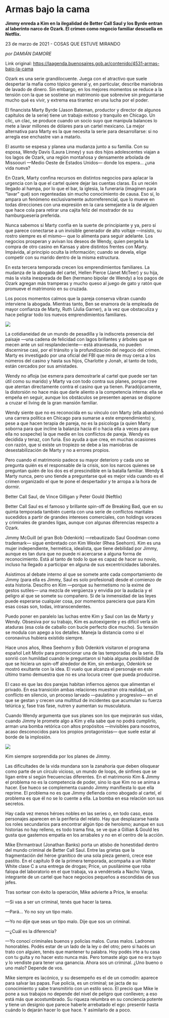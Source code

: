 # Armas bajo la cama

**Jimmy enreda a Kim en la ilegalidad de Better Call Saul y los Byrde entran al laberinto narco de Ozark. El crimen como negocio familiar descuella en Netflix.**

23 de marzo de 2021 - COSAS QUE ESTUVE MIRANDO

_por DAMIÁN DAMORE_

Link original: https://laagenda.buenosaires.gob.ar/contenido/4531-armas-bajo-la-cama



Ozark es una serie grandilocuente. Juega con el atractivo que suele despertar la mafia como tópico general y, en particular, describe maniobras de lavado de dinero. Sin embargo, en los mejores momentos se reduce a la tensión con la que se sostiene un matrimonio que sobrevive sin preguntarse mucho qué es vivir, y extrema esa tirantez en una lucha por el poder.




El financista Marty Byrde (Jason Bateman, productor y director de algunos capítulos de la serie) tiene un trabajo exitoso y tranquilo en Chicago. Un clic, un clac, se produce cuando un socio suyo que manipula balances lo mete a lavar millones de dólares para un cartel mexicano. La mejor alternativa para Marty es la que necesita la serie para desarrollarse: si no arregla ese enchastre van a matarlo.




El asunto se espesa y planea una mudanza junto a su familia. Con su esposa, Wendy Davis (Laura Linney) y sus dos hijos adolescentes viajan a los lagos de Ozark, una región montañosa y densamente arbolada de Missoouri —Medio Oeste de Estados Unidos— donde los espera… ¿una vida nueva?




En Ozark, Marty confina recursos en distintos negocios para aplacar la urgencia con la que el cartel quiere dejar las cuentas claras. Es un recién llegado al hampa, por lo que el bar, la iglesia, la funeraria (imaginen para “lavar” qué) son regenteadas sin mucho conocimiento de causa. Eso sí, lo ampara un fenómeno exclusivamente autorreferencial, que lo mueve en todas direcciones con una expresión en la cara semejante a la de alguien que hace cola para retirar una cajita feliz del mostrador de su hamburguesería preferida.




Nunca sabemos si Marty confía en la suerte de principiante y ya, pero sí que parece conectarse a un invisible generador de alto voltaje —insisto, su rostro siempre es el mismo— que lo alimenta para seguir adelante. Los negocios prosperan y avivan los deseos de Wendy, quien pergeña la compra de otro casino en Kansas y abre distintos frentes con Marty. Impávida, al principio oculta la información; cuando se devela, elige competir con su marido dentro de la misma estructura.




En esta tercera temporada crecen los emprendimientos familiares. La mudanza de la abogada del cartel, Hellen Pierce (Janet McTeer) y su hija, más la visita inesperada de Ben (hermano bipolar de Wendy) a los pagos de Ozark agregan más tramperas y mucho queso al juego de gato y ratón que promueve el matrimonio en su cruzada.




Los pocos momentos calmos que la pareja conserva vibran cuando interviene la abogada. Mientras tanto, Ben se enamora de la empleada de mayor confianza de Marty, Ruth (Julia Garner), a la vez que obstaculiza y hace peligrar todo los nuevos emprendimientos familiares.




[![](https://img.youtube.com/vi/BtZEOwALJoU/0.jpg)](https://www.youtube.com/watch?v=BtZEOwALJoU)




La cotidianeidad de un mundo de pesadilla y la indiscreta presencia del paisaje —una cadena de felicidad con lagos brillantes y árboles que se mecen ante un sol resplandeciente— está atravesada, no pueden discernirse casi, por el tránsito y la profundización del negocio del crimen. Marty es investigado por una oficial del FBI que mira de muy cerca a los números del casino y hasta sus hijos, Charlotte y Jonah, al tanto de todo, están cercados por sus amistades.




Wendy no afloja (se esmera para demostrarle al cartel que puede ser tan útil como su marido) y Marty va con todo contra sus planes, porque cree que atentan directamente contra el casino que ya tienen. Paradójicamente, la distorsión no hace más que darle aliento a la competencia interna: ella se empeña en seguir, aunque los obstáculos se presenten apenas se dispone a cruzar el living de la gran mansión familiar.




Wendy siente que no es reconocida en su vínculo con Marty (ella abandonó una carrera política en Chicago para sumarse a este emprendimiento) y, pese a que hacen terapia de pareja, no es la psicologa (a quien Marty soborna para que incline la balanza hacia él o hacia ella a veces para que ella no sospeche) la que medie en los conflictos de pareja. Wendy es decidida y tenaz, con furia. Eso ayuda a que crea, en muchas ocasiones con razón, que si existe un tropiezo se debe a las maniobras de desestabilización de Marty y no a errores propios.




Pero cuando el matrimonio padece su mayor deterioro y cada uno se pregunta quién es el responsable de la crisis, son los narcos quienes se preguntan quién de los dos es el prescindible en la batalla familiar. Wendy & Marty nunca, pero uno tiende a preguntarse qué es mejor vida cuando es el crimen organizado el que te pone el despertador y te arropa a la hora de dormir.




Better Call Saul, de Vince Gilligan y Peter Gould (Neftlix)




Better Call Saul es el famoso y brillante spin-off de Breaking Bad, que en su quinta temporada también cuenta con una serie de conflictos maritales sucedidos a partir de grandes intereses comerciales, con holdings voraces y criminales de grandes ligas, aunque con algunas diferencias respecto a Ozark.




Jimmy McGuill (el gran Bob Odenkirk) —rebautizado Saul Goodman como trademark— sigue embretado con Kim Wexler (Rhea Seehorn). Kim es una mujer independiente, hermética, idealista, que tiene debilidad por Jimmy, aunque es tan dura que no puede ni acercarse a alguna forma de reconocimiento. Está al tanto de todo lo que es capaz de hacer su novio, incluso ha llegado a participar en alguna de sus excentricidades laborales.




Asistimos al debate interno al que se somete ante cada comportamiento de Jimmy (para ella es Jimmy, Saul es solo profesional) desde el comienzo de esta historia. Descifro en Kim —porque su hermetismo no la exime de gestos sutiles— una mezcla de vergüenza y envidia por la audacia y el peligro al que se somete su compañero. Si de la inmensidad de las leyes puede esperarse cualquier cosa, por momentos pareciera que para Kim esas cosas son, todas, intranscendentes.




Puedo poner en paralelo las luchas entre Kim y Saul con las de Marty y Wendy. Obsesiva por su trabajo, Kim es autoexigente y es difícil verla sin ataduras (esa cola de caballo con bucle perfecto dice mucho). Su tensión se modula con apego a los detalles. Maneja la distancia como si el coronavirus hubiera existido siempre.




Hace unos años, Rhea Seehorn y Bob Odenkirk visitaron el programa español Leit Motiv para promocionar una de las temporadas de la serie. Ella sonrió con humildad cuando le preguntaron si había alguna posibilidad de que se hiciera un spin-off alrededor de Kim, sin embargo, Odenkirk se mostró exultante con la idea. El vuelo que alcanza el personaje en este último tramo demuestra que no es una locura creer que pueda producirse.




El caso es que las dos parejas habitan infiernos ajenos que alimentan el privado. En esa transición ambas relaciones muestran otra realidad, un conflicto en silencio, un proceso larvado —paulatino y progresivo— en el que se gestan y crecen una multitud de incidentes que acumulan su fuerza telúrica y, fase tras fase, nutren y aumentan su musculatura.




Cuando Wendy argumenta que sus planes son los que mejorarán sus vidas, cuando Jimmy le promete algo a Kim y ella sabe que no podrá cumplirlo, arman una bomba retórica con altos propósitos —invisibles para nosotros, acaso desconocidos para los propios protagonistas— que suele estar al borde de la implosión.




![](https://cdn.flowlikemusic.com/files/images/43048/126931dd-e7ef-48d9-a497-ffcca0c24a01.jpeg)




Kim siempre sorprendida por los planes de Jimmy.




Las dificultades de la vida mundana son la zanahoria que deben olisquear como parte de un círculo vicioso, un mundo de loops, de sinfines que se ligan entre sí según frecuencias diferentes. En el matrimonio Kim & Jimmy el problema no es la competencia de poder, sino lo que Kim no se anima a hacer. Ese hueco se complementa cuando Jimmy manifiesta lo que ella reprime. El problema no es que Jimmy defienda como abogado al cartel, el problema es que él no se lo cuente a ella. La bomba en esa relación son sus secretos.




Hay cada vez menos héroes nobles en las series o, en todo caso, esos personajes aparecen en la periferia del relato. Hay que desplazarse hasta los roles secundarios para encontrar algún tipo de heroísmo; aunque en sus historias no hay relleno, es todo trama fina, se ve que a Gillian & Gould les gusta que gastemos empatía en los arrabales y no en el centro de la acción.




Mike Ehrmantraut (Jonathan Banks) porta un atisbo de honestidad dentro del mundo criminal de Better Call Saul. Entre las grietas que la fragmentación del héroe granítico de una sola pieza generó, crece ese pastito. En el capítulo 9 de la primera temporada, acompaña a un Walter White clase C a una entrega de drogas; Price, un pusilánime que roba falopa del laboratorio en el que trabaja, va a vendérsela a Nacho Varga, integrante de un cartel que hace negocios pequeños a escondidas de sus jefes.




Tras sortear con éxito la operación, Mike advierte a Price, le enseña:




—Si vas a ser un criminal, tenés que hacer la tarea.




—Pará… Yo no soy un tipo malo.




—Yo no dije que seas un tipo malo. Dije que sos un criminal.




—¿Cuál es la diferencia?




—Yo conocí criminales buenos y policías malos. Curas malos. Ladrones honorables. Podés estar de un lado de la ley o del otro; pero si hacés un trato con alguien, tenés que mantener tu palabra. Hoy podés irte a tu casa con tu guita y no hacer esto nunca más. Pero tomaste algo que no era tuyo y lo vendiste para tener una ganancia. Ahora sos un criminal. ¿Uno bueno o uno malo? Depende de vos.




Mike siempre es lacónico, y su desempeño es el de un comodín: aparece para salvar las papas. Fue policía, es un criminal; se jacta de su conocimiento y sabe transmitirlo con un estilo seco. El precio que Mike le pone a sus trabajos no depende del nivel de peligro que conlleven; a eso está más que acostumbrado. Su riqueza relumbra en su conciencia potente y tiene un designio que parece haberle arrebatado el ego: presentir hasta cuándo lo dejarán hacer lo que hace. Y asimilarlo de a poco.



